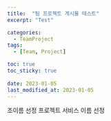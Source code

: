 ```yaml
---
title:  "팀 프로젝트 게시물 테스트"
excerpt: "Test"

categories:
  - TeamProject
tags:
  - [Team, Project]

toc: true
toc_sticky: true
 
date: 2023-01-05
last_modified_at: 2023-01-05
---
```


조이름 선정
프로젝트 서비스 이름 선정